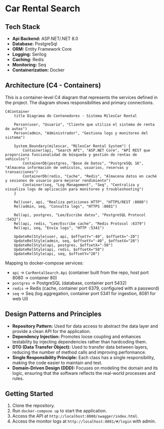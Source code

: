 # Car Rental Search

## Tech Stack
- **Api Backend:** ASP.NET/.NET 8.0
- **Database:** PostgreSql
- **ORM:** Entity Framework Core
- **Logging:** Serilog
- **Caching:** Redis
- **Monitoring:** Seq
- **Containerization:** Docker

## Architecture (C4 - Containers)

This is a container-level C4 diagram that represents the services defined in the project. The diagram shows responsibilities and primary connections.

```mermaid
C4Container
    title Diagrama de Contenedores - Sistema MilesCar Rental

    Person(user, "Usuario", "Cliente que utiliza el sistema de renta de autos")
    Person(admin, "Administrador", "Gestiona logs y monitoreo del sistema")
    
    System_Boundary(milescar, "MilesCar Rental System") {
        Container(api, "Search API", "ASP.NET Core", "API REST que proporciona funcionalidad de búsqueda y gestión de rentas de vehículos")
        ContainerDb(postgres, "Base de Datos", "PostgreSQL 16", "Almacena información de vehículos, usuarios, reservas y transacciones")
        ContainerDb(redis, "Cache", "Redis", "Almacena datos en caché y sesiones de usuario para mejorar rendimiento")
        Container(seq, "Log Management", "Seq", "Centraliza y visualiza logs de aplicación para monitoreo y troubleshooting")
    }

    Rel(user, api, "Realiza peticiones HTTP", "HTTPS/REST :8080")
    Rel(admin, seq, "Consulta logs", "HTTPS :8081")
    
    Rel(api, postgres, "Lee/Escribe datos", "PostgreSQL Protocol :5432")
    Rel(api, redis, "Lee/Escribe cache", "Redis Protocol :6379")
    Rel(api, seq, "Envía logs", "HTTP :5341")

    UpdateRelStyle(user, api, $offsetY="-40", $offsetX="-20")
    UpdateRelStyle(admin, seq, $offsetY="-40", $offsetX="20")
    UpdateRelStyle(api, postgres, $offsetX="-50")
    UpdateRelStyle(api, redis, $offsetX="50")
    UpdateRelStyle(api, seq, $offsetY="20")
```

Mapping to docker-compose services:

- `api` -> `CarRentalSearch.Api` (container built from the repo, host port 8080 -> container 80)
- `postgres` -> PostgreSQL (database, container port 5432)
- `redis` -> Redis (cache, container port 6379, configured with a password)
- `seq` -> Seq (log aggregation, container port 5341 for ingestion, 8081 for web UI)

## Design Patterns and Principles
- **Repository Pattern:** Used for data access to abstract the data layer and provide a clean API for the application.
- **Dependency Injection:** Promotes loose coupling and enhances testability by injecting dependencies rather than hardcoding them.
- **DTO (Data Transfer Object):** Used to transfer data between layers, reducing the number of method calls and improving performance.
- **Single Responsibility Principle:** Each class has a single responsibility, making the code easier to maintain and test.
- **Domain-Driven Design (DDD):** Focuses on modeling the domain and its logic, ensuring that the software reflects the real-world processes and rules.

## Getting Started
1. Clone the repository.
2. Run `docker-compose up` to start the application.
3. Access the API at `http://localhost:8080/swagger/index.html`.
3. Access the monitor logs at `http://localhost:8081/#/login` with admin.

